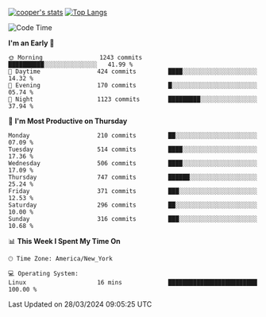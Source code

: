 [![cooper's stats](https://github-readme-stats-dwoluvhms-coopjz.vercel.app/api?username=coopjz&count_private=true)](https://github.com/coopjz/github-readme-stats)
[![Top Langs](https://github-readme-stats-dwoluvhms-coopjz.vercel.app/api/top-langs/?username=coopjz&count_private=true&langs_count=8&layout=compact)](https://github.com/coopjz/github-readme-stats)
<!--START_SECTION:waka-->
![Code Time](http://img.shields.io/badge/Code%20Time-1%20hr%2030%20mins-blue)

**I'm an Early 🐤** 

```text
🌞 Morning                1243 commits        ██████████░░░░░░░░░░░░░░░   41.99 % 
🌆 Daytime                424 commits         ████░░░░░░░░░░░░░░░░░░░░░   14.32 % 
🌃 Evening                170 commits         █░░░░░░░░░░░░░░░░░░░░░░░░   05.74 % 
🌙 Night                  1123 commits        █████████░░░░░░░░░░░░░░░░   37.94 % 
```
📅 **I'm Most Productive on Thursday** 

```text
Monday                   210 commits         ██░░░░░░░░░░░░░░░░░░░░░░░   07.09 % 
Tuesday                  514 commits         ████░░░░░░░░░░░░░░░░░░░░░   17.36 % 
Wednesday                506 commits         ████░░░░░░░░░░░░░░░░░░░░░   17.09 % 
Thursday                 747 commits         ██████░░░░░░░░░░░░░░░░░░░   25.24 % 
Friday                   371 commits         ███░░░░░░░░░░░░░░░░░░░░░░   12.53 % 
Saturday                 296 commits         ██░░░░░░░░░░░░░░░░░░░░░░░   10.00 % 
Sunday                   316 commits         ███░░░░░░░░░░░░░░░░░░░░░░   10.68 % 
```


📊 **This Week I Spent My Time On** 

```text
🕑︎ Time Zone: America/New_York

💻 Operating System: 
Linux                    16 mins             █████████████████████████   100.00 % 
```


 Last Updated on 28/03/2024 09:05:25 UTC
<!--END_SECTION:waka-->
